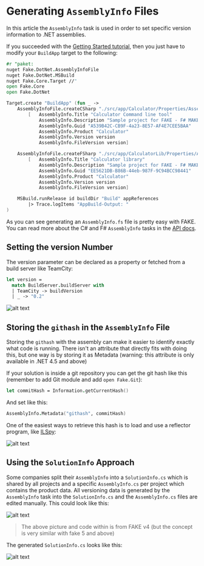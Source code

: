 # Generating `AssemblyInfo` Files

In this article the `AssemblyInfo` task is used in order to set specific version information to .NET assemblies.

If you succeeded with the [Getting Started tutorial]({{root}}articles/getting-started.html), then you just have to modify your 
`BuildApp` target to the following:

```fsharp
#r "paket:
nuget Fake.DotNet.AssemblyInfoFile
nuget Fake.DotNet.MSBuild
nuget Fake.Core.Target //"
open Fake.Core
open Fake.DotNet

Target.create "BuildApp" (fun _ ->
    AssemblyInfoFile.createCSharp "./src/app/Calculator/Properties/AssemblyInfo.cs"
        [   AssemblyInfo.Title "Calculator Command line tool"
            AssemblyInfo.Description "Sample project for FAKE - F# MAKE"
            AssemblyInfo.Guid "A539B42C-CB9F-4a23-8E57-AF4E7CEE5BAA"
            AssemblyInfo.Product "Calculator"
            AssemblyInfo.Version version
            AssemblyInfo.FileVersion version]

    AssemblyInfoFile.createFSharp "./src/app/CalculatorLib/Properties/AssemblyInfo.fs"
        [   AssemblyInfo.Title "Calculator library"
            AssemblyInfo.Description "Sample project for FAKE - F# MAKE"
            AssemblyInfo.Guid "EE5621DB-B86B-44eb-987F-9C94BCC98441"
            AssemblyInfo.Product "Calculator"
            AssemblyInfo.Version version
            AssemblyInfo.FileVersion version]

    MSBuild.runRelease id buildDir "Build" appReferences
        |> Trace.logItems "AppBuild-Output: "
)
```

As you can see generating an `AssemblyInfo.fs` file is pretty easy with FAKE. You can read more about the C# and F# `AssemblyInfo` tasks 
in the [API docs]({{root}}reference/fake-dotnet-assemblyinfofile.html).

## Setting the version Number

The version parameter can be declared as a property or fetched from a build server like TeamCity:

```fsharp
let version =
  match BuildServer.buildServer with
  | TeamCity -> buildVersion
  | _ -> "0.2"
```

![alt text]({{root}}/content/img/assemblyinfo/result.png "The file version is set by FAKE")

## Storing the `githash` in the `AssemblyInfo` File

Storing the `githash` with the assembly can make it easier to identify exactly what code is running. There isn't an attribute that
directly fits with doing this, but one way is by storing it as Metadata (warning: this attribute is only available in .NET 4.5 and above)

If your solution is inside a git repository you can get the git hash like this (remember to add Git module and add `open Fake.Git`):

```fsharp
let commitHash = Information.getCurrentHash()
```

And set like this:

```fsharp
AssemblyInfo.Metadata("githash", commitHash)
```

One of the easiest ways to retrieve this hash is to load and use a reflector program, like [<ins>ILSpy</ins>](https://github.com/icsharpcode/ILSpy):

![alt text]({{root}}/content/img/assemblyinfo/assemblymetadata.png "Checking the git hash of an assembly")

## Using the `SolutionInfo` Approach

Some companies split their `AssemblyInfo` into a `SolutionInfo.cs` which is shared by all projects and a specific `AssemblyInfo.cs` per 
project which contains the product data. All versioning data is generated by the `AssemblyInfo` task into the `SolutionInfo.cs` and the 
`AssemblyInfo.cs` files are edited manually. This could look like this:

![alt text]({{root}}/content/img/assemblyinfo/solutioninfo.png "SolutionInfo.cs is shared between projects")

> The above picture and code within is from FAKE v4 (but the concept is very similar with fake 5 and above)

The generated `SolutionInfo.cs` looks like this:

![alt text]({{root}}/content/img/assemblyinfo/generated.png "Generated SolutionInfo.cs")
